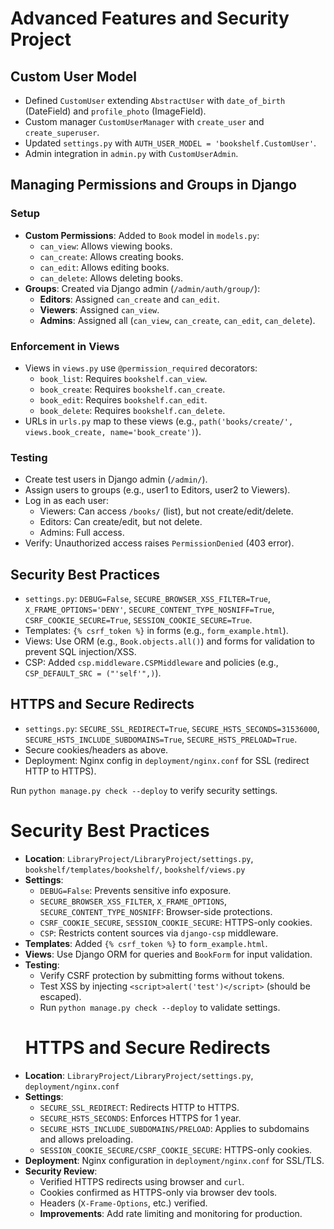 # Advanced Features and Security Project

## Custom User Model
- Defined `CustomUser` extending `AbstractUser` with `date_of_birth` (DateField) and `profile_photo` (ImageField).
- Custom manager `CustomUserManager` with `create_user` and `create_superuser`.
- Updated `settings.py` with `AUTH_USER_MODEL = 'bookshelf.CustomUser'`.
- Admin integration in `admin.py` with `CustomUserAdmin`.

## Managing Permissions and Groups in Django
### Setup
- **Custom Permissions**: Added to `Book` model in `models.py`:
  - `can_view`: Allows viewing books.
  - `can_create`: Allows creating books.
  - `can_edit`: Allows editing books.
  - `can_delete`: Allows deleting books.
- **Groups**: Created via Django admin (`/admin/auth/group/`):
  - **Editors**: Assigned `can_create` and `can_edit`.
  - **Viewers**: Assigned `can_view`.
  - **Admins**: Assigned all (`can_view`, `can_create`, `can_edit`, `can_delete`).

### Enforcement in Views
- Views in `views.py` use `@permission_required` decorators:
  - `book_list`: Requires `bookshelf.can_view`.
  - `book_create`: Requires `bookshelf.can_create`.
  - `book_edit`: Requires `bookshelf.can_edit`.
  - `book_delete`: Requires `bookshelf.can_delete`.
- URLs in `urls.py` map to these views (e.g., `path('books/create/', views.book_create, name='book_create')`).

### Testing
- Create test users in Django admin (`/admin/`).
- Assign users to groups (e.g., user1 to Editors, user2 to Viewers).
- Log in as each user:
  - Viewers: Can access `/books/` (list), but not create/edit/delete.
  - Editors: Can create/edit, but not delete.
  - Admins: Full access.
- Verify: Unauthorized access raises `PermissionDenied` (403 error).

## Security Best Practices
- `settings.py`: `DEBUG=False`, `SECURE_BROWSER_XSS_FILTER=True`, `X_FRAME_OPTIONS='DENY'`, `SECURE_CONTENT_TYPE_NOSNIFF=True`, `CSRF_COOKIE_SECURE=True`, `SESSION_COOKIE_SECURE=True`.
- Templates: `{% csrf_token %}` in forms (e.g., `form_example.html`).
- Views: Use ORM (e.g., `Book.objects.all()`) and forms for validation to prevent SQL injection/XSS.
- CSP: Added `csp.middleware.CSPMiddleware` and policies (e.g., `CSP_DEFAULT_SRC = ("'self'",)`).

## HTTPS and Secure Redirects
- `settings.py`: `SECURE_SSL_REDIRECT=True`, `SECURE_HSTS_SECONDS=31536000`, `SECURE_HSTS_INCLUDE_SUBDOMAINS=True`, `SECURE_HSTS_PRELOAD=True`.
- Secure cookies/headers as above.
- Deployment: Nginx config in `deployment/nginx.conf` for SSL (redirect HTTP to HTTPS).

Run `python manage.py check --deploy` to verify security settings.
# Security Best Practices
- **Location**: `LibraryProject/LibraryProject/settings.py`, `bookshelf/templates/bookshelf/`, `bookshelf/views.py`
- **Settings**:
  - `DEBUG=False`: Prevents sensitive info exposure.
  - `SECURE_BROWSER_XSS_FILTER`, `X_FRAME_OPTIONS`, `SECURE_CONTENT_TYPE_NOSNIFF`: Browser-side protections.
  - `CSRF_COOKIE_SECURE`, `SESSION_COOKIE_SECURE`: HTTPS-only cookies.
  - `CSP`: Restricts content sources via `django-csp` middleware.
- **Templates**: Added `{% csrf_token %}` to `form_example.html`.
- **Views**: Use Django ORM for queries and `BookForm` for input validation.
- **Testing**:
  - Verify CSRF protection by submitting forms without tokens.
  - Test XSS by injecting `<script>alert('test')</script>` (should be escaped).
  - Run `python manage.py check --deploy` to validate settings.
  # HTTPS and Secure Redirects
- **Location**: `LibraryProject/LibraryProject/settings.py`, `deployment/nginx.conf`
- **Settings**:
  - `SECURE_SSL_REDIRECT`: Redirects HTTP to HTTPS.
  - `SECURE_HSTS_SECONDS`: Enforces HTTPS for 1 year.
  - `SECURE_HSTS_INCLUDE_SUBDOMAINS/PRELOAD`: Applies to subdomains and allows preloading.
  - `SESSION_COOKIE_SECURE/CSRF_COOKIE_SECURE`: HTTPS-only cookies.
- **Deployment**: Nginx configuration in `deployment/nginx.conf` for SSL/TLS.
- **Security Review**:
  - Verified HTTPS redirects using browser and `curl`.
  - Cookies confirmed as HTTPS-only via browser dev tools.
  - Headers (`X-Frame-Options`, etc.) verified.
  - **Improvements**: Add rate limiting and monitoring for production.